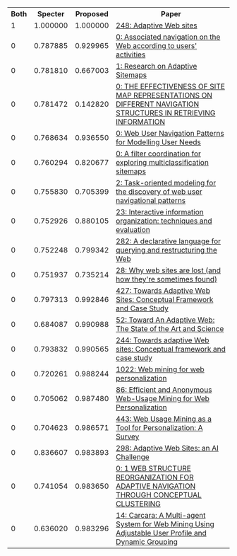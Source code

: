 <html><table><tr>
<th>Both</th>
<th>Specter</th>
<th>Proposed</th>
<th>Paper</th>
</tr>
<tr>
<td>1</td>
<td>1.000000</td>
<td>1.000000</td>
<td><a href="https://www.semanticscholar.org/paper/52a7fda321519de58e1c63ee4d99c71cc14ded72">248: Adaptive Web sites</a></td>
</tr>
<tr>
<td>0</td>
<td>0.787885</td>
<td>0.929965</td>
<td><a href="https://www.semanticscholar.org/paper/e70e3031ce81635341452a7817e77242231e78dc">0: Associated navigation on the Web according to users' activities</a></td>
</tr>
<tr>
<td>0</td>
<td>0.781810</td>
<td>0.667003</td>
<td><a href="https://www.semanticscholar.org/paper/41a516e8176134e4191750ced03a41ea9092c2d2">1: Research on Adaptive Sitemaps</a></td>
</tr>
<tr>
<td>0</td>
<td>0.781472</td>
<td>0.142820</td>
<td><a href="https://www.semanticscholar.org/paper/060b765b4d453aa8dc3dfb663fc0cf71da5d79e3">0: THE EFFECTIVENESS OF SITE MAP REPRESENTATIONS ON DIFFERENT NAVIGATION STRUCTURES IN RETRIEVING INFORMATION</a></td>
</tr>
<tr>
<td>0</td>
<td>0.768634</td>
<td>0.936550</td>
<td><a href="https://www.semanticscholar.org/paper/bc462ab5d1e31f42872da2fda3b7cf596dc652f9">0: Web User Navigation Patterns for Modelling User Needs</a></td>
</tr>
<tr>
<td>0</td>
<td>0.760294</td>
<td>0.820677</td>
<td><a href="https://www.semanticscholar.org/paper/30f9ba73121bdf51693e80b84accffb1c4411502">0: A filter coordination for exploring multiclassification sitemaps</a></td>
</tr>
<tr>
<td>0</td>
<td>0.755830</td>
<td>0.705399</td>
<td><a href="https://www.semanticscholar.org/paper/433e779adb5bda365768e966b4ed366dcdd86a7c">2: Task-oriented modeling for the discovery of web user navigational patterns</a></td>
</tr>
<tr>
<td>0</td>
<td>0.752926</td>
<td>0.880105</td>
<td><a href="https://www.semanticscholar.org/paper/f10bf8d7aa347575b57d3f0ce91638fb1433a70c">23: Interactive information organization: techniques and evaluation</a></td>
</tr>
<tr>
<td>0</td>
<td>0.752248</td>
<td>0.799342</td>
<td><a href="https://www.semanticscholar.org/paper/d06b1a521cc1553ea8e823702005f33283074360">282: A declarative language for querying and restructuring the Web</a></td>
</tr>
<tr>
<td>0</td>
<td>0.751937</td>
<td>0.735214</td>
<td><a href="https://www.semanticscholar.org/paper/92a76915f13f980c307b0ab1af3d6b06641c92c5">28: Why web sites are lost (and how they're sometimes found)</a></td>
</tr>
<tr>
<td>0</td>
<td>0.797313</td>
<td>0.992846</td>
<td><a href="https://www.semanticscholar.org/paper/8634fc24b196f1cafb85aea1ad2a272690cbb829">427: Towards Adaptive Web Sites: Conceptual Framework and Case Study</a></td>
</tr>
<tr>
<td>0</td>
<td>0.684087</td>
<td>0.990988</td>
<td><a href="https://www.semanticscholar.org/paper/c1b83e30ff2db3da4283e922c46cfcf49901401d">52: Toward An Adaptive Web: The State of the Art and Science</a></td>
</tr>
<tr>
<td>0</td>
<td>0.793832</td>
<td>0.990565</td>
<td><a href="https://www.semanticscholar.org/paper/694f125f782f75da1c0d2a9556cf133defbdc213">244: Towards adaptive Web sites: Conceptual framework and case study</a></td>
</tr>
<tr>
<td>0</td>
<td>0.720261</td>
<td>0.988244</td>
<td><a href="https://www.semanticscholar.org/paper/dacd0a06779e6e95ec39ed19c466ac35cb0554f1">1022: Web mining for web personalization</a></td>
</tr>
<tr>
<td>0</td>
<td>0.705062</td>
<td>0.987480</td>
<td><a href="https://www.semanticscholar.org/paper/aabdd20024ce753a22282e4cbfac5555d55d0c51">86: Efficient and Anonymous Web-Usage Mining for Web Personalization</a></td>
</tr>
<tr>
<td>0</td>
<td>0.704623</td>
<td>0.986571</td>
<td><a href="https://www.semanticscholar.org/paper/18610c34e5a6d5dd959785eca09d9fc227b4ac54">443: Web Usage Mining as a Tool for Personalization: A Survey</a></td>
</tr>
<tr>
<td>0</td>
<td>0.836607</td>
<td>0.983893</td>
<td><a href="https://www.semanticscholar.org/paper/f0418a3fc360199ec2b52fcfa979180d3bd3e6f4">298: Adaptive Web Sites: an AI Challenge</a></td>
</tr>
<tr>
<td>0</td>
<td>0.741054</td>
<td>0.983650</td>
<td><a href="https://www.semanticscholar.org/paper/fbe88d649dbae79d7dc9f69d8cd76e2816725f49">0: 1 WEB STRUCTURE REORGANIZATION FOR ADAPTIVE NAVIGATION THROUGH CONCEPTUAL CLUSTERING</a></td>
</tr>
<tr>
<td>0</td>
<td>0.636020</td>
<td>0.983296</td>
<td><a href="https://www.semanticscholar.org/paper/67f8afba6c8c42473495af0dd4e9aa39296d2637">14: Carcara: A Multi-agent System for Web Mining Using Adjustable User Profile and Dynamic Grouping</a></td>
</tr>
</table></html>

